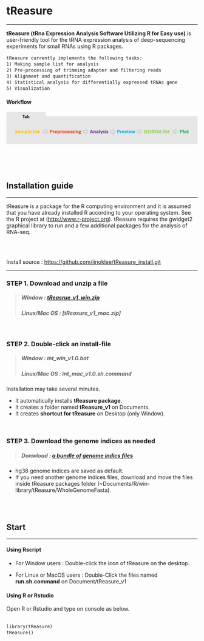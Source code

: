 
<br/>
<br/>
<br/>
<br/>

# tReasure
***
**tReasure (tRna Expression Analysis Software Utilizing R for Easy use)** is user-friendly tool for the tRNA expression analysis of deep-sequencing experiments for small RNAs using R packages. 

    tReasure currently implements the following tasks:
    1) Making sample list for analysis
    2) Pre-processing of trimming adapter and filtering reads
    3) Alignment and quantification
    4) Statistical analysis for differentially expressed tRNAs gene
    5) Visualization 


  #### Workflow
   ![Flow](https://github.com/jinoklee/tReasure/blob/master/inst/extdata/flow.png?raw=true)
   
<br/>
<br/>
<br/>


## Installation guide
***
tReasure is a package for the R computing environment and it is assumed that you have already installed R according to your operating system. See the R project at (http://www.r-project.org). tReasure requires the gwidget2 graphical library to run and a few additional packages for the analysis of RNA-seq. 

<br/>
<br/>

Install source : https://github.com/jinoklee/tReasure_install.git

***

### **STEP 1.** Download and unzip a file
   > ##### Window : [tReasrue_v1_win.zip](https://www.dropbox.com/s/gnq144mputz4fdm/easy_int_win_v1.0.zip?dl=0)
   > ##### Linux/Mac OS : [tReasure_v1_mac.zip]
   
<br/>

### **STEP 2.** Double-click an install-file 
   > ##### Window : int_win_v1.0.bat
   > ##### Linux/Mac OS : int_mac_v1.0.sh.command
Installation may take several minutes. 
+ It automatically installs **tReasure package**.
+ It creates a folder named **tReasure_v1** on Documents. 
+ It creates **shortcut for tReasure** on Desktop (only Window).

<br/>

### **STEP 3.** Download the genome indices as needed
   > ##### Donwload : [a bundle of genome indics files](https://www.dropbox.com/sh/1aikvdszjlvncic/AADzL8G55ayI3lRfzZ6LYjvPa?dl=0)
+ hg38 genome indices are saved as default.
+ If you need another genome indices files, download and move the files inside tReasure packages folder (~Documents/R/win-library/tReasure/WholeGenomeFasta).


<br/>
<br/>

## Start
***
#### Using Rscript 
+ For Window users  : Double-click the icon of tReasure on the desktop.

+ For Linux or MacOS users : Double-Click the files named **run.sh.command** on Document/tReasure_v1


#### Using R or Rstudio

Open R or Rstudio and type on console as below.
<pre>
<code>
library(tReasure)
tReasure()
</code>
</pre>



